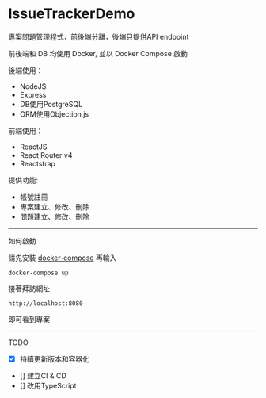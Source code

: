 # IssueTrackerDemo  

專案問題管理程式，前後端分離，後端只提供API endpoint

前後端和 DB 均使用 Docker, 並以 Docker Compose 啟動

後端使用：  
* NodeJS
* Express  
* DB使用PostgreSQL  
* ORM使用Objection.js

前端使用：
* ReactJS
* React Router v4
* Reactstrap

提供功能:  
* 帳號註冊
* 專案建立、修改、刪除
* 問題建立、修改、刪除  

---

如何啟動

請先安裝 [docker-compose](https://docs.docker.com/compose/install/)
再輸入
```
docker-compose up
```
接著拜訪網址
```
http://localhost:8080
```
即可看到專案

---

TODO
- [x] 持續更新版本和容器化
- [] 建立CI & CD
- [] 改用TypeScript
